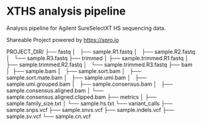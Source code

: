 # XTHS analysis pipeline

Analysis pipeline for Agilent SureSelectXT HS sequencing data.

Shareable Project powered by <https://spro.io>

PROJECT_DIR/
├── fastq
│   ├── sample.R1.fastq
│   ├── sample.R2.fastq
│   └── sample.R3.fastq
├── trimmed
│   ├── sample.trimmed.R1.fastq
│   ├── sample.trimmed.R2.fastq
│   └── sample.trimmed.R3.fastq
├── bam
│   ├── sample.bam
│   ├── sample.sort.bam
│   ├── sample.sort.mate.bam
│   ├── sample.umi.bam
│   ├── sample.umi.grouped.bam
│   ├── sample.consensus.bam
│   ├── sample.consensus.aligned.bam
│   └── sample.consensus.aligned.clipped.bam
├── metrics
│   ├── sample.family_size.txt
│   └── sample.hs.txt
└── variant_calls
    ├── sample.snps.vcf
    ├── sample.snvs.vcf
    ├── sample.indels.vcf
    ├── sample.sv.vcf
    └── sample.cn.vcf
